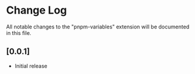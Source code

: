 # Change Log

All notable changes to the "pnpm-variables" extension will be documented in this file.

## [0.0.1]

- Initial release

